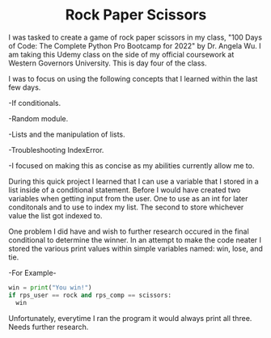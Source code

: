 
<h1 align="center">Rock Paper Scissors</h1>

I was tasked to create a game of rock paper scissors in my class, "100 Days of Code: The Complete Python Pro Bootcamp for 2022" by Dr. Angela Wu. I am taking this Udemy class on the side of my official coursework at Western Governors University. This is day four of the class. 

I was to focus on using the following concepts that I learned within the last few days.

-If conditionals.

-Random module.

-Lists and the manipulation of lists.

-Troubleshooting IndexError.

-I focused on making this as concise as my abilities currently allow me to.

During this quick project I learned that I can use a variable that I stored in a list inside of a conditional statement. Before I would have created two variables when getting input from the user. One to use as an int for later conditonals and to use to index my list. The second to store whichever value the list got indexed to.

One problem I did have and wish to further research occured in the final conditional to determine the winner. In an attempt to make the code neater I stored the various print values within simple variables named: win, lose, and tie.

-For Example-

```python
win = print("You win!")
if rps_user == rock and rps_comp == scissors:
  win
```

Unfortunately, everytime I ran the program it would always print all three. Needs further research.
